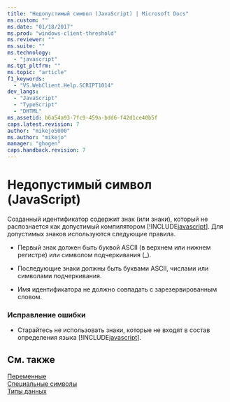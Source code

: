 ```yaml
---
title: "Недопустимый символ (JavaScript) | Microsoft Docs"
ms.custom: ""
ms.date: "01/18/2017"
ms.prod: "windows-client-threshold"
ms.reviewer: ""
ms.suite: ""
ms.technology: 
  - "javascript"
ms.tgt_pltfrm: ""
ms.topic: "article"
f1_keywords: 
  - "VS.WebClient.Help.SCRIPT1014"
dev_langs: 
  - "JavaScript"
  - "TypeScript"
  - "DHTML"
ms.assetid: b6a54a93-7fc9-459a-bdd6-f42d1ce40b5f
caps.latest.revision: 7
author: "mikejo5000"
ms.author: "mikejo"
manager: "ghogen"
caps.handback.revision: 7
---
```

# Недопустимый символ (JavaScript)
Созданный идентификатор содержит знак \(или знаки\), который не распознается как допустимый компилятором [!INCLUDE[javascript](../../javascript/includes/javascript-md.md)].  Для допустимых знаков используются следующие правила.  
  
-   Первый знак должен быть буквой ASCII \(в верхнем или нижнем регистре\) или символом подчеркивания \(\_\).  
  
-   Последующие знаки должны быть буквами ASCII, числами или символами подчеркивания.  
  
-   Имя идентификатора не должно совпадать с зарезервированным словом.  
  
### Исправление ошибки  
  
-   Старайтесь не использовать знаки, которые не входят в состав определения языка [!INCLUDE[javascript](../../javascript/includes/javascript-md.md)].  
  
## См. также  
 [Переменные](../../javascript/variables-javascript.md)   
 [Специальные символы](../../javascript/advanced/special-characters-javascript.md)   
 [Типы данных](../../javascript/data-types-javascript.md)